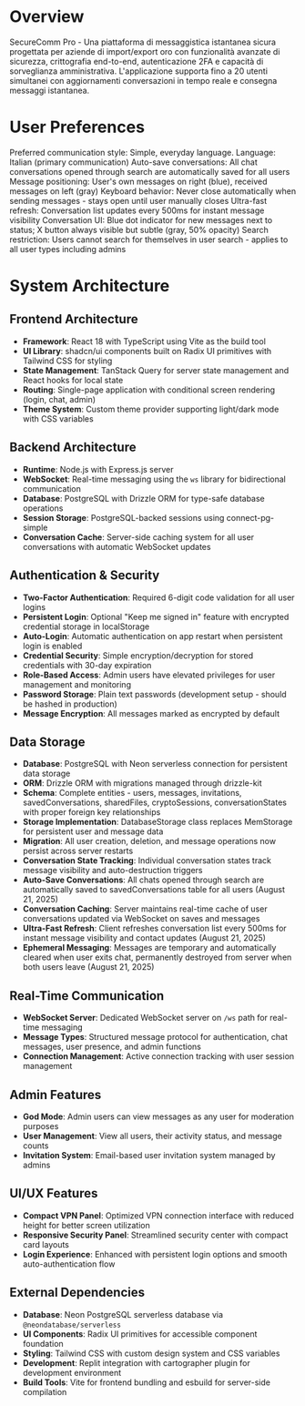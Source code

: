 # Overview

SecureComm Pro - Una piattaforma di messaggistica istantanea sicura progettata per aziende di import/export oro con funzionalità avanzate di sicurezza, crittografia end-to-end, autenticazione 2FA e capacità di sorveglianza amministrativa. L'applicazione supporta fino a 20 utenti simultanei con aggiornamenti conversazioni in tempo reale e consegna messaggi istantanea.

# User Preferences

Preferred communication style: Simple, everyday language.
Language: Italian (primary communication)
Auto-save conversations: All chat conversations opened through search are automatically saved for all users
Message positioning: User's own messages on right (blue), received messages on left (gray)
Keyboard behavior: Never close automatically when sending messages - stays open until user manually closes
Ultra-fast refresh: Conversation list updates every 500ms for instant message visibility
Conversation UI: Blue dot indicator for new messages next to status; X button always visible but subtle (gray, 50% opacity)
Search restriction: Users cannot search for themselves in user search - applies to all user types including admins

# System Architecture

## Frontend Architecture
- **Framework**: React 18 with TypeScript using Vite as the build tool
- **UI Library**: shadcn/ui components built on Radix UI primitives with Tailwind CSS for styling
- **State Management**: TanStack Query for server state management and React hooks for local state
- **Routing**: Single-page application with conditional screen rendering (login, chat, admin)
- **Theme System**: Custom theme provider supporting light/dark mode with CSS variables

## Backend Architecture
- **Runtime**: Node.js with Express.js server
- **WebSocket**: Real-time messaging using the `ws` library for bidirectional communication
- **Database**: PostgreSQL with Drizzle ORM for type-safe database operations
- **Session Storage**: PostgreSQL-backed sessions using connect-pg-simple
- **Conversation Cache**: Server-side caching system for all user conversations with automatic WebSocket updates

## Authentication & Security
- **Two-Factor Authentication**: Required 6-digit code validation for all user logins
- **Persistent Login**: Optional "Keep me signed in" feature with encrypted credential storage in localStorage
- **Auto-Login**: Automatic authentication on app restart when persistent login is enabled
- **Credential Security**: Simple encryption/decryption for stored credentials with 30-day expiration
- **Role-Based Access**: Admin users have elevated privileges for user management and monitoring
- **Password Storage**: Plain text passwords (development setup - should be hashed in production)
- **Message Encryption**: All messages marked as encrypted by default

## Data Storage
- **Database**: PostgreSQL with Neon serverless connection for persistent data storage
- **ORM**: Drizzle ORM with migrations managed through drizzle-kit
- **Schema**: Complete entities - users, messages, invitations, savedConversations, sharedFiles, cryptoSessions, conversationStates with proper foreign key relationships
- **Storage Implementation**: DatabaseStorage class replaces MemStorage for persistent user and message data
- **Migration**: All user creation, deletion, and message operations now persist across server restarts
- **Conversation State Tracking**: Individual conversation states track message visibility and auto-destruction triggers
- **Auto-Save Conversations**: All chats opened through search are automatically saved to savedConversations table for all users (August 21, 2025)
- **Conversation Caching**: Server maintains real-time cache of user conversations updated via WebSocket on saves and messages
- **Ultra-Fast Refresh**: Client refreshes conversation list every 500ms for instant message visibility and contact updates (August 21, 2025)
- **Ephemeral Messaging**: Messages are temporary and automatically cleared when user exits chat, permanently destroyed from server when both users leave (August 21, 2025)

## Real-Time Communication
- **WebSocket Server**: Dedicated WebSocket server on `/ws` path for real-time messaging
- **Message Types**: Structured message protocol for authentication, chat messages, user presence, and admin functions
- **Connection Management**: Active connection tracking with user session management

## Admin Features
- **God Mode**: Admin users can view messages as any user for moderation purposes
- **User Management**: View all users, their activity status, and message counts
- **Invitation System**: Email-based user invitation system managed by admins

## UI/UX Features
- **Compact VPN Panel**: Optimized VPN connection interface with reduced height for better screen utilization
- **Responsive Security Panel**: Streamlined security center with compact card layouts
- **Login Experience**: Enhanced with persistent login options and smooth auto-authentication flow

## External Dependencies

- **Database**: Neon PostgreSQL serverless database via `@neondatabase/serverless`
- **UI Components**: Radix UI primitives for accessible component foundation
- **Styling**: Tailwind CSS with custom design system and CSS variables
- **Development**: Replit integration with cartographer plugin for development environment
- **Build Tools**: Vite for frontend bundling and esbuild for server-side compilation